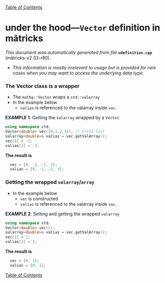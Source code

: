 
[Table of Contents](README.md)


# under the hood—`Vector` definition in mātricks
_This document was automatically generated from file_ **`vdefinition.cpp`** (mātricks-v2.33-r80).

* _This information is mostly irrelavent to usage but is provided for rare cases when you may want to access the underlying data type_.
### The Vector class is a wrapper
* The `mathq::Vector` wraps a `std::valarray`
* In the example below
  * `valias` is referenced to the valarray inside `vec`.

**EXAMPLE 1**: Getting the `valarray` wrapped by a `Vector`.

```C++
using namespace std;
Vector<double> vec({0,1,2,3}); // C++11 list
valarray<double>& valias = vec.getValArray();
vec[1] = -1;
valias[2] = -2;
```

**The result is**
```C++
  vec = {0, -1, -2, 3}; 
  valias = {0, -1, -2, 3}; 
```

### Getting the wrapped `valarray`/`array`
* In the example below
  * `vec` is constructed
  * `valias` is referenced to the valarray inside `vec`.

**EXAMPLE 2**: Setting and getting the wrapped `valarray`

```C++
using namespace std;
Vector<double> vec(2);
valarray<double>& valias = vec.getValArray();
vec[1] = 1;
valias[2] = 2;
```

**The result is**
```C++
  vec = {0, 1}; 
  valias = {0, 1}; 
```


[Table of Contents](README.md)
